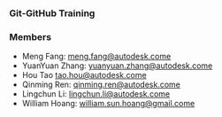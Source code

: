 ### Git-GitHub Training

### Members
 - Meng Fang: meng.fang@autodesk.come
 - YuanYuan Zhang: yuanyuan.zhang@autodesk.come
 - Hou Tao tao.hou@autodesk.come
 - Qinming Ren:  qinming.ren@autodesk.come
 - Lingchun Li: lingchun.li@autodesk.come
 - William Hoang: william.sun.hoang@gmail.come
 
 
